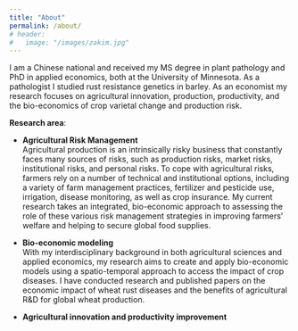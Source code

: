 ```yaml
---
title: "About"
permalink: /about/
# header:
#   image: "/images/zakim.jpg"
---
```


I am a Chinese national and received my MS degree in plant pathology and PhD in applied economics, both at the University of Minnesota. As a pathologist I studied rust resistance genetics in barley. As an economist my research focuses on agricultural innovation, production, productivity, and the bio-economics of crop varietal change and production risk.  

**Research area**:  

* **Agricultural Risk Management**  
Agricultural production is an intrinsically risky business that constantly faces many sources of risks, such as production risks, market risks, institutional risks, and personal risks. To cope with agricultural risks, farmers rely on a number of technical and institutional options, including a variety of farm management practices, fertilizer and pesticide use, irrigation, disease monitoring, as well as crop insurance. My current research takes an integrated, bio-economic approach to assessing the role of these various risk management strategies in improving farmers’ welfare and helping to secure global food supplies. 

* **Bio-economic modeling**  
With my interdisciplinary background in both agricultural sciences and applied economics, my research aims to create and apply bio-economic models using a spatio-temporal approach to access the impact of crop diseases. I have conducted research and published papers on the economic impact of wheat rust diseases and the benefits of agricultural R&D for global wheat production. 

* **Agricultural innovation and productivity improvement**

